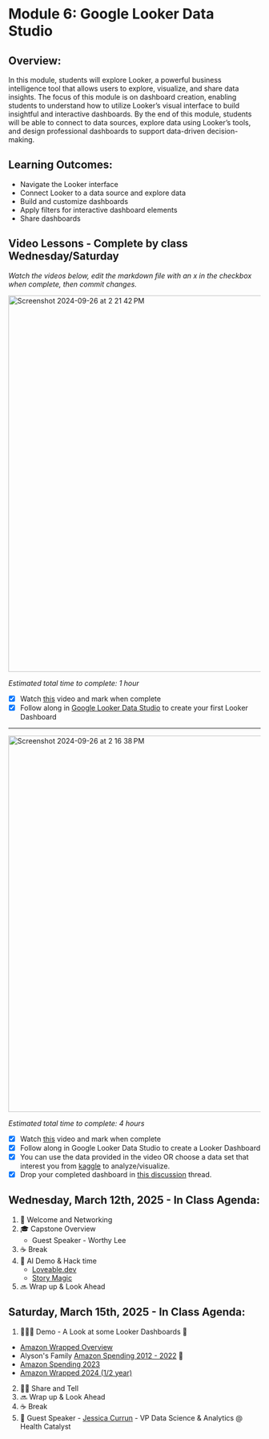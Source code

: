 # Module 6: Google Looker Data Studio 

## Overview:

In this module, students will explore Looker, a powerful business intelligence tool that allows users to explore, visualize, and share data insights. The focus of this module is on dashboard creation, enabling students to understand how to utilize Looker’s visual interface to build insightful and interactive dashboards. By the end of this module, students will be able to connect to data sources, explore data using Looker’s tools, and design professional dashboards to support data-driven decision-making.

## Learning Outcomes: 

- Navigate the Looker interface
- Connect Looker to a data source and explore data
- Build and customize dashboards
- Apply filters for interactive dashboard elements
- Share dashboards 

## Video Lessons - Complete by class Wednesday/Saturday

_Watch the videos below, edit the markdown file with an x in the checkbox when complete, then commit changes._

<img width="750" alt="Screenshot 2024-09-26 at 2 21 42 PM" src="https://github.com/user-attachments/assets/760a1cad-df07-470a-b134-620873e239c9">

_Estimated total time to complete: 1 hour_

- [X] Watch [this](https://youtu.be/AaiPFcBDgtk?si=e9VhNCEiZauixPNh&t=1) video and mark when complete
- [X] Follow along in [Google Looker Data Studio](https://lookerstudio.google.com/) to create your first Looker Dashboard

----

<img width="750" alt="Screenshot 2024-09-26 at 2 16 38 PM" src="https://github.com/user-attachments/assets/f566947c-619e-4481-9f98-1d161dcd1aa5">

_Estimated total time to complete: 4 hours_

- [X] Watch [this](https://www.youtube.com/watch?v=dsAVSsdYC10&t=1s) video and mark when complete
- [X] Follow along in Google Looker Data Studio to create a Looker Dashboard
- [X] You can use the data provided in the video OR choose a data set that interest you from [kaggle](https://www.kaggle.com/datasets) to analyze/visualize.  
- [X] Drop your completed dashboard in [this discussion](https://github.com/Tech-Moms/data-analytics-winter-2025/discussions/180) thread.   

## Wednesday, March 12th, 2025 - In Class Agenda: 

1. 💃 Welcome and Networking 
2. 🎓 Capstone Overview
   * Guest Speaker - Worthy Lee 
3. ☕️ Break
4. 🤖 AI Demo & Hack time  
    * [Loveable.dev](Loveable.dev)
    * [Story Magic](https://lovable.dev/projects/e581faca-7bca-42a7-8e0a-25bdb8c7ca39)  
5. 🔜 Wrap up & Look Ahead 

## Saturday, March 15th, 2025 - In Class Agenda: 

1.  👩🏻‍🏫 Demo - A Look at some Looker Dashboards 👀
 * [Amazon Wrapped Overview](https://docs.google.com/document/d/1YH8_gUMizZJQ029U88DO0eE50ipQKvFuwn2z5wuuNjY/edit?usp=sharing)
 * Alyson's Family [Amazon Spending 2012 - 2022](https://lookerstudio.google.com/u/0/reporting/d23ddc26-abe0-4ef6-ac13-fe3dd1333763/page/DZi1D/edit) 🙈
 * [Amazon Spending 2023](https://lookerstudio.google.com/reporting/9e03492a-4877-4d06-a805-ac2073015a28) 
 * [Amazon Wrapped 2024 (1/2 year)](https://lookerstudio.google.com/u/0/reporting/e5625437-607d-409e-a7ee-ff87fe49d8a1/page/p_r0i8972eid) 
2. 🙌🏻 Share and Tell
3. 🔜 Wrap up & Look Ahead 
4. ☕️ Break
5. 💃 Guest Speaker - [Jessica Currun](https://www.linkedin.com/in/jessica-curran/) - VP Data Science & Analytics @ Health Catalyst 

